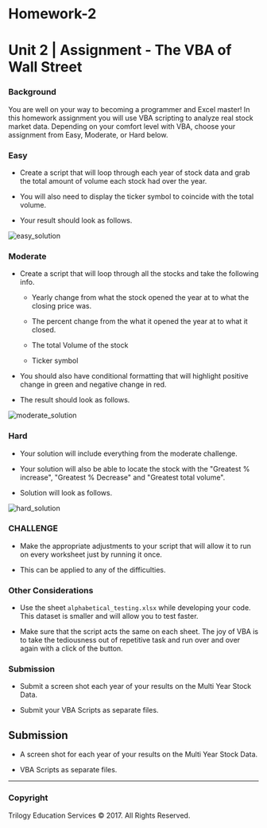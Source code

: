 # Homework-2

# Unit 2 | Assignment - The VBA of Wall Street

### Background

You are well on your way to becoming a programmer and Excel master! In this homework assignment you will use VBA scripting to analyze real stock market data. Depending on your comfort level with VBA, choose your assignment from Easy, Moderate, or Hard below.


### Easy

* Create a script that will loop through each year of stock data and grab the total amount of volume each stock had over the year.

* You will also need to display the ticker symbol to coincide with the total volume.

* Your result should look as follows.

![easy_solution](Images/easy_solution.png)

### Moderate

* Create a script that will loop through all the stocks and take the following info.

   * Yearly change from what the stock opened the year at to what the closing price was.

   * The percent change from the what it opened the year at to what it closed.

   * The total Volume of the stock

   * Ticker symbol

* You should also have conditional formatting that will highlight positive change in green and negative change in red.

* The result should look as follows.

![moderate_solution](Images/moderate_solution.png)

### Hard

* Your solution will include everything from the moderate challenge.

* Your solution will also be able to locate the stock with the "Greatest % increase", "Greatest % Decrease" and "Greatest total volume".

* Solution will look as follows.

![hard_solution](Images/hard_solution.png)

### CHALLENGE

* Make the appropriate adjustments to your script that will allow it to run on every worksheet just by running it once.

* This can be applied to any of the difficulties.

### Other Considerations

* Use the sheet `alphabetical_testing.xlsx` while developing your code. This dataset is smaller and will allow you to test faster.

* Make sure that the script acts the same on each sheet. The joy of VBA is to take the tediousness out of repetitive task and run over and over again with a click of the button.

### Submission

* Submit a screen shot each year of your results on the Multi Year Stock Data.

* Submit your VBA Scripts as separate files.

## Submission
 
  * A screen shot for each year of your results on the Multi Year Stock Data.

  * VBA Scripts as separate files.

- - -

### Copyright

Trilogy Education Services © 2017. All Rights Reserved.
